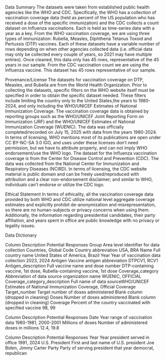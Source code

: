 Data Summary
The datasets were taken from established public health agencies like the WHO and CDC. Specifically, the WHO has a collection of vaccination coverage data (held as percent of the US population who has received a dose of the specific immunization) and the CDC collects a count dataset on Influenza vaccinations. Each is held as time-series data with a year as a key. From the WHO vaccination coverage, we are using three types of immunization: Rubella, Measles, Diphtheria Tetanus Toxoid and Pertussis (DTP) vaccines. Each of these datasets have a variable number of rows depending on when other agencies collected data (i.e. official data may only be collected every couple of years, so 2021 may have multiple entries). Once cleaned, this data only has 45 rows, representative of the 45 years in our sample. From the CDC vaccination count we are using the Influenza vaccine. This dataset has 45 rows representative of our sample.

Provenance/License
The datasets for vaccination coverage on DTP, Measles, and Rubella are from the World Health Organization. Prior to collecting the datasets, specific filters on the WHO website itself must be specified in order to obtain the specific dataset needed. These filters include limiting the country only to the United States,the years to 1980-2024, and only including the WHO/UNICEF Estimates of National Immunization Coverage. The vaccination coverage data is obtained by reporting groups such as the WHO/UNICEF Joint Reporting Form on Immunization (JRF) and the WHO/UNICEF Estimates of National Immunization Coverage (WUENIC). The data was officially completed/recorded on July 15, 2025 with data from the years 1980-2024. In terms of licensing, WHO mentions most of its publications are open under CC BY-NC-SA 3.0 IGO, and uses under these licenses don’t need permission, but we have to attribute properly, and can not imply WHO endorsement/use the WHO logo. The dataset for the Influenza vaccination coverage is from the Center for Disease Control and Prevention (CDC). The data was collected from the National Center for Immunization and Respiratory Diseases (NCIRD). In terms of licensing, the CDC website material is public domain and can be freely used/reproduced with attribution and a clear non-endorsement disclaimer; and similar to WHO, individuals can’t endorse or utilize the CDC logo. 

Ethical Statement
In terms of ethicality, all the vaccination coverage data provided by both WHO and CDC utilize national level aggregate coverage estimates and explicitly prohibit de-anonymization and misrepresentation, so there are no human-subjects or privacy concerns when using them. Additionally, the information regarding presidential candidates, their party affiliation, and years spent in office are public knowledge with no privacy or legality issues. 

Data Dictionary

Column
Description
Potential Responses
Group
Area level identifier for data collection
Countries, Global
Code
Country abbreviation
USA, BRA
Name
Full country name
United States of America, Brazil
Year
Year of vaccination data collection
2023, 2024
Antigen
Vaccine antigen abbreviation
DTPCV1, RCV1
Antigen_description
Full vaccine name and dose number
DTP-containing vaccine, 1st dose, Rubella-containing vaccine, 1st dose
Coverage_category
Abbreviation of data source organization name
WUENIC, OFFICIAL
Coverage_category_description
Full name of data source 
​​WHO/UNICEF Estimates of National Immunization Coverage, Official Coverage
Target_number
Target number of doses administered
Blank column (dropped in cleaning)
Doses
Number of doses administered
Blank column (dropped in cleaning)
Coverage
Percent of the country vaccinated with specified vaccine
98, 99



Column
Description
Potential Responses
Date
Year range of vaccination data
1980-1981, 2000-2001
Millions of doses
Number of administered doses in millions
12.4, 19.8



Column
Description
Potential Responses
Year
Year president served in office
1991, 2024
U.S. President
First and last name of U.S. president
Joe Biden, Jimmy Carter
Party
Party of serving president that year
democrat, republican

